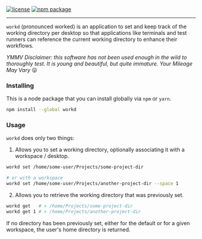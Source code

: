<div>

[![license](https://img.shields.io/badge/license-MIT-green.svg)](https://github.com/tnez/workd/blob/master/LICENSE)
[![npm package](https://img.shields.io/npm/v/workd/latest.svg)](https://npmjs.com/package/workd)

</div>

---

`workd` (pronounced worked) is an application to set and keep track of the working directory per desktop so that applications like terminals and test runners can reference the current working directory to enhance their workflows.

_YMMV Disclaimer: this software has not been used enough in the wild to thoroughly test. It is young and beautiful, but quite immature. Your Mileage May Vary_ 😛

### Installing

This is a node package that you can install globally via `npm` or `yarn`.

```sh
npm install --global workd
```

### Usage

`workd` does only two things:

1. Allows you to set a working directory, optionally associating it with a workspace / desktop.

```sh
workd set /home/some-user/Projects/some-project-dir

# or with a workspace
workd set /home/some-user/Projects/another-project-dir --space 1
```

2. Allows you to retrieve the working directory that was previously set.

```sh
workd get   # > /home/Projects/some-project-dir
workd get 1 # > /home/Projects/another-project-dir
```

If no directory has been previously set, either for the default or for a given workspace, the user's home directory is returned.
